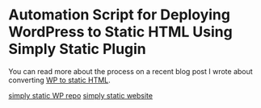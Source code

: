 # Automation Script for Deploying WordPress to Static HTML Using Simply Static Plugin

You can read more about the process on a recent blog post I wrote about converting [WP to static HTML](https://patrickcoombe.com/wordpress-static-html-simply-static/).

[simply static WP repo](https://wordpress.org/plugins/simply-static/)
[simply static website](https://simplystatic.com/)

